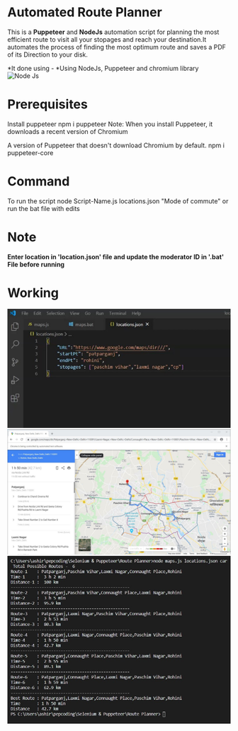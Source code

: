 # Automated Route Planner
This is a **Puppeteer** and **NodeJs** automation script for planning the most efficient route to visit all your stopages and reach your destination.It automates the process of finding the most optimum route and saves a PDF of its Direction to your disk.

*It done using -
  *Using NodeJs, Puppeteer and chromium library
  ![Node Js](https://camo.githubusercontent.com/06a5732f1658ade91d5a4b8fab468cc35a2fceed/68747470733a2f2f656e637279707465642d74626e302e677374617469632e636f6d2f696d616765733f713d74626e253341414e64394763545568342d63627730796e73686c327a6462385a2d35546f6450546133497331464c3865314b4249624e446d694543735a3326757371703d434155)

# Prerequisites
Install puppeteer npm i puppeteer Note: When you install Puppeteer, it downloads a recent version of Chromium

A version of Puppeteer that doesn't download Chromium by default. npm i puppeteer-core

# Command
To run the script node Script-Name.js locations.json "Mode of commute" or run the bat file with edits

# Note
**Enter location in 'location.json' file and update the moderator ID in '.bat' File before running**

# Working
![1](https://github.com/zaper1402/Automated-Route-Planner-/blob/master/Screenshots/loaction.json.jpg)
![2](https://github.com/zaper1402/Automated-Route-Planner-/blob/master/Screenshots/Working.jpg)
![3](https://github.com/zaper1402/Automated-Route-Planner-/blob/master/Screenshots/output.jpg)

